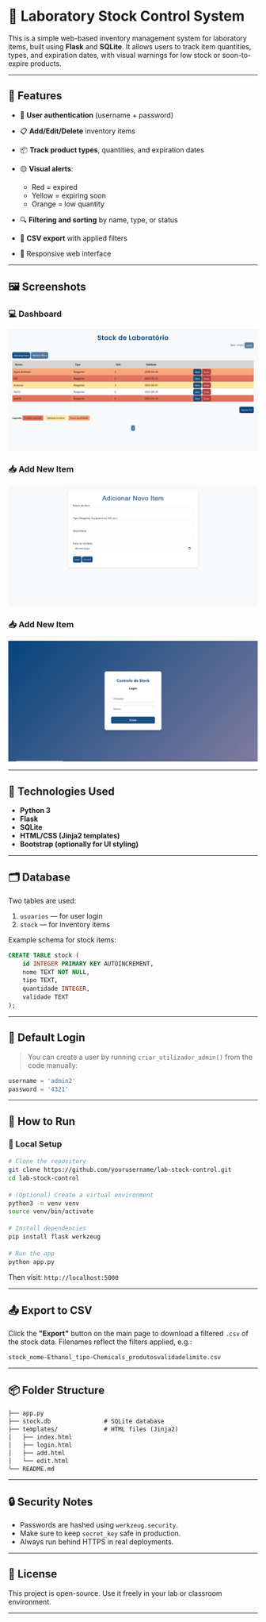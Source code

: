 # 🧪 Laboratory Stock Control System

This is a simple web-based inventory management system for laboratory items, built using **Flask** and **SQLite**. It allows users to track item quantities, types, and expiration dates, with visual warnings for low stock or soon-to-expire products.

---

## 🚀 Features

* 🔐 **User authentication** (username + password)
* 📋 **Add/Edit/Delete** inventory items
* 📦 **Track product types**, quantities, and expiration dates
* 🟡 **Visual alerts**:

  * Red = expired
  * Yellow = expiring soon
  * Orange = low quantity
    
* 🔍 **Filtering and sorting** by name, type, or status
* 📄 **CSV export** with applied filters
* 📱 Responsive web interface

---

## 🖼️ Screenshots

### 💻 Dashboard

![Dashboard Screenshot](/dashboard.PNG)

### 📥 Add New Item

![Add Item Screenshot](/add_item.png)

### 📥 Add New Item

![Login Screenshot](/login.PNG)

---

## 🧰 Technologies Used

* **Python 3**
* **Flask**
* **SQLite**
* **HTML/CSS (Jinja2 templates)**
* **Bootstrap (optionally for UI styling)**

---

## 🗂️ Database

Two tables are used:

1. `usuarios` — for user login
2. `stock` — for inventory items

Example schema for stock items:

```sql
CREATE TABLE stock (
    id INTEGER PRIMARY KEY AUTOINCREMENT,
    nome TEXT NOT NULL,
    tipo TEXT,
    quantidade INTEGER,
    validade TEXT
);
```

---

## 🔐 Default Login

> You can create a user by running `criar_utilizador_admin()` from the code manually:

```python
username = 'admin2'
password = '4321'
```

---

## 🏁 How to Run

### 🧪 Local Setup

```bash
# Clone the repository
git clone https://github.com/yourusername/lab-stock-control.git
cd lab-stock-control

# (Optional) Create a virtual environment
python3 -m venv venv
source venv/bin/activate

# Install dependencies
pip install flask werkzeug

# Run the app
python app.py
```

Then visit: `http://localhost:5000`

---

## 📤 Export to CSV

Click the **"Export"** button on the main page to download a filtered `.csv` of the stock data. Filenames reflect the filters applied, e.g.:

```
stock_nome-Ethanol_tipo-Chemicals_produtosvalidadelimite.csv
```

---

## 📦 Folder Structure

```
├── app.py
├── stock.db               # SQLite database
├── templates/             # HTML files (Jinja2)
│   ├── index.html
│   ├── login.html
│   ├── add.html
│   └── edit.html
└── README.md
```

---

## 🔒 Security Notes

* Passwords are hashed using `werkzeug.security`.
* Make sure to keep `secret_key` safe in production.
* Always run behind HTTPS in real deployments.

---

## 📄 License

This project is open-source. Use it freely in your lab or classroom environment.

---

